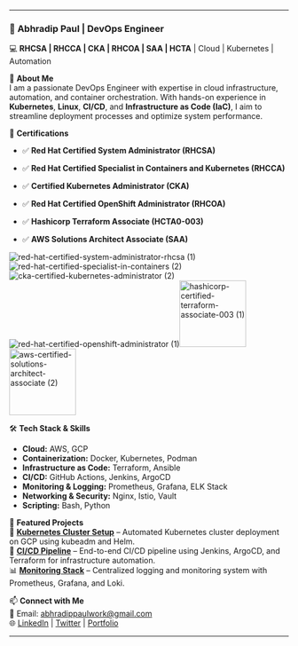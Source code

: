 
---

### 🚀 **Abhradip Paul** | DevOps Engineer  
💻 **RHCSA | RHCCA | CKA | RHCOA | SAA | HCTA** | Cloud | Kubernetes | Automation  

🌟 **About Me**  
I am a passionate DevOps Engineer with expertise in cloud infrastructure, automation, and container orchestration. With hands-on experience in **Kubernetes**, **Linux**, **CI/CD**, and **Infrastructure as Code (IaC)**, I aim to streamline deployment processes and optimize system performance.

📜 **Certifications**  
- ✅ **Red Hat Certified System Administrator (RHCSA)**  

- ✅ **Red Hat Certified Specialist in Containers and Kubernetes (RHCCA)**  

- ✅ **Certified Kubernetes Administrator (CKA)**

- ✅ **Red Hat Certified OpenShift Administrator (RHCOA)**

- ✅ **Hashicorp Terraform Associate (HCTA0-003)**

- ✅ **AWS Solutions Architect Associate (SAA)**  


![red-hat-certified-system-administrator-rhcsa (1)](https://github.com/user-attachments/assets/cc7312ee-ffa4-4a9e-8835-1c9ed94bad89) ![red-hat-certified-specialist-in-containers (2)](https://github.com/user-attachments/assets/60436867-206f-452a-b40d-659bffd8f7b5) ![cka-certified-kubernetes-administrator (2)](https://github.com/user-attachments/assets/9796c142-7286-4b23-b5e1-f320fb68cda2) ![red-hat-certified-openshift-administrator (1)](https://github.com/user-attachments/assets/e1fbf4cc-6ba1-413f-bec3-72f70866db43)<img width="120" height="120" alt="hashicorp-certified-terraform-associate-003 (1)" src="https://github.com/user-attachments/assets/839374d2-754b-45c5-87a1-aaee8344dbfd" />
<img width="120" height="120" alt="aws-certified-solutions-architect-associate (2)" src="https://github.com/user-attachments/assets/973a1f45-c1e7-40eb-95e7-07de32055d25" />





🛠️ **Tech Stack & Skills**  
- **Cloud:** AWS, GCP  
- **Containerization:** Docker, Kubernetes, Podman  
- **Infrastructure as Code:** Terraform, Ansible  
- **CI/CD:** GitHub Actions, Jenkins, ArgoCD  
- **Monitoring & Logging:** Prometheus, Grafana, ELK Stack  
- **Networking & Security:** Nginx, Istio, Vault  
- **Scripting:** Bash, Python  

📌 **Featured Projects**  
🚀 **[Kubernetes Cluster Setup](#)** – Automated Kubernetes cluster deployment on GCP using kubeadm and Helm.  
🔧 **[CI/CD Pipeline](#)** – End-to-end CI/CD pipeline using Jenkins, ArgoCD, and Terraform for infrastructure automation.  
📊 **[Monitoring Stack](#)** – Centralized logging and monitoring system with Prometheus, Grafana, and Loki.  

📫 **Connect with Me**  
📧 Email: abhradippaulwork@gmail.com  
🌐 [LinkedIn](https://www.linkedin.com/in/abhradip-paul/) | [Twitter](#) | [Portfolio](#)  

---
